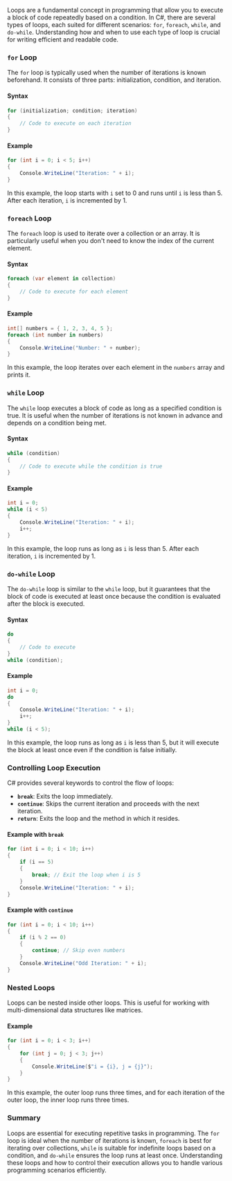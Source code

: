 Loops are a fundamental concept in programming that allow you to execute a block of code repeatedly based on a condition. In C#, there are several types of loops, each suited for different scenarios: `for`, `foreach`, `while`, and `do-while`. Understanding how and when to use each type of loop is crucial for writing efficient and readable code.

### `for` Loop

The `for` loop is typically used when the number of iterations is known beforehand. It consists of three parts: initialization, condition, and iteration.

#### Syntax

```csharp
for (initialization; condition; iteration)
{
    // Code to execute on each iteration
}
```

#### Example

```csharp
for (int i = 0; i < 5; i++)
{
    Console.WriteLine("Iteration: " + i);
}
```

In this example, the loop starts with `i` set to 0 and runs until `i` is less than 5. After each iteration, `i` is incremented by 1.

### `foreach` Loop

The `foreach` loop is used to iterate over a collection or an array. It is particularly useful when you don't need to know the index of the current element.

#### Syntax

```csharp
foreach (var element in collection)
{
    // Code to execute for each element
}
```

#### Example

```csharp
int[] numbers = { 1, 2, 3, 4, 5 };
foreach (int number in numbers)
{
    Console.WriteLine("Number: " + number);
}
```

In this example, the loop iterates over each element in the `numbers` array and prints it.

### `while` Loop

The `while` loop executes a block of code as long as a specified condition is true. It is useful when the number of iterations is not known in advance and depends on a condition being met.

#### Syntax

```csharp
while (condition)
{
    // Code to execute while the condition is true
}
```

#### Example

```csharp
int i = 0;
while (i < 5)
{
    Console.WriteLine("Iteration: " + i);
    i++;
}
```

In this example, the loop runs as long as `i` is less than 5. After each iteration, `i` is incremented by 1.

### `do-while` Loop

The `do-while` loop is similar to the `while` loop, but it guarantees that the block of code is executed at least once because the condition is evaluated after the block is executed.

#### Syntax

```csharp
do
{
    // Code to execute
}
while (condition);
```

#### Example

```csharp
int i = 0;
do
{
    Console.WriteLine("Iteration: " + i);
    i++;
}
while (i < 5);
```

In this example, the loop runs as long as `i` is less than 5, but it will execute the block at least once even if the condition is false initially.

### Controlling Loop Execution

C# provides several keywords to control the flow of loops:

- **`break`**: Exits the loop immediately.
- **`continue`**: Skips the current iteration and proceeds with the next iteration.
- **`return`**: Exits the loop and the method in which it resides.

#### Example with `break`

```csharp
for (int i = 0; i < 10; i++)
{
    if (i == 5)
    {
        break; // Exit the loop when i is 5
    }
    Console.WriteLine("Iteration: " + i);
}
```

#### Example with `continue`

```csharp
for (int i = 0; i < 10; i++)
{
    if (i % 2 == 0)
    {
        continue; // Skip even numbers
    }
    Console.WriteLine("Odd Iteration: " + i);
}
```

### Nested Loops

Loops can be nested inside other loops. This is useful for working with multi-dimensional data structures like matrices.

#### Example

```csharp
for (int i = 0; i < 3; i++)
{
    for (int j = 0; j < 3; j++)
    {
        Console.WriteLine($"i = {i}, j = {j}");
    }
}
```

In this example, the outer loop runs three times, and for each iteration of the outer loop, the inner loop runs three times.

### Summary

Loops are essential for executing repetitive tasks in programming. The `for` loop is ideal when the number of iterations is known, `foreach` is best for iterating over collections, `while` is suitable for indefinite loops based on a condition, and `do-while` ensures the loop runs at least once. Understanding these loops and how to control their execution allows you to handle various programming scenarios efficiently.
